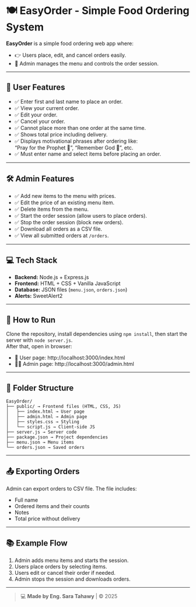 # 🍽️ EasyOrder - Simple Food Ordering System

**EasyOrder** is a simple food ordering web app where:  
- 👉 Users place, edit, and cancel orders easily.  
- 🔧 Admin manages the menu and controls the order session.

---

## 👤 User Features
- ✅ Enter first and last name to place an order.
- ✅ View your current order.
- ✅ Edit your order.
- ✅ Cancel your order.
- ✅ Cannot place more than one order at the same time.
- ✅ Shows total price including delivery.
- ✅ Displays motivational phrases after ordering like:  
  “Pray for the Prophet 💖”, “Remember God 🌿”, etc.
- ✅ Must enter name and select items before placing an order.

---

## 🛠️ Admin Features
- ✅ Add new items to the menu with prices.
- ✅ Edit the price of an existing menu item.
- ✅ Delete items from the menu.
- ✅ Start the order session (allow users to place orders).
- ✅ Stop the order session (block new orders).
- ✅ Download all orders as a CSV file.
- ✅ View all submitted orders at `/orders`.

---

## 💻 Tech Stack
- **Backend:** Node.js + Express.js  
- **Frontend:** HTML + CSS + Vanilla JavaScript  
- **Database:** JSON files (`menu.json`, `orders.json`)  
- **Alerts:** SweetAlert2

---

## 🚀 How to Run

Clone the repository, install dependencies using `npm install`, then start the server with `node server.js`.  
After that, open in browser:

- 🛒 User page: http://localhost:3000/index.html  
- 👨‍💻 Admin page: http://localhost:3000/admin.html

---

## 📁 Folder Structure

```
EasyOrder/
├── public/ → Frontend files (HTML, CSS, JS)
│   ├── index.html → User page
│   ├── admin.html → Admin page
│   ├── styles.css → Styling
│   └── script.js → Client-side JS
├── server.js → Server code
├── package.json → Project dependencies
├── menu.json → Menu items
└── orders.json → Saved orders
```

---

## 📤 Exporting Orders

Admin can export orders to CSV file. The file includes:
- Full name
- Ordered items and their counts
- Notes
- Total price without delivery

---

## 📚 Example Flow

1. Admin adds menu items and starts the session.  
2. Users place orders by selecting items.  
3. Users edit or cancel their order if needed.  
4. Admin stops the session and downloads orders.

---

> 💻 **Made by Eng. Sara Tahawy** | ©️ 2025


